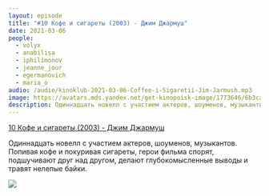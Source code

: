 ```yaml
---
layout: episode
title: "#10 Кофе и сигареты (2003) - Джим Джармуш"
date: 2021-03-06
people:
  - volyx
  - anabilisa
  - iphilimonov
  - jeanne_jour
  - egermanovich
  - maria_o
audio: /audio/kinoklub-2021-03-06-Coffee-i-Sigaretii-Jim-Jarmush.mp3
image: https://avatars.mds.yandex.net/get-kinopoisk-image/1773646/6b3ca0bc-e42d-4d5a-9c66-0a63a6f2aebe/600x
description: Одиннадцать новелл с участием актеров, шоуменов, музыкантов. Попивая кофе и покуривая сигареты, герои фильма спорят, подшучивают друг над другом, делают глубокомысленные выводы и травят нелепые байки.
---
```


[10 Кофе и сигареты (2003) - Джим Джармуш](https://www.kinopoisk.ru/film/61207/)

Одиннадцать новелл с участием актеров, шоуменов, музыкантов. Попивая кофе и покуривая сигареты, герои фильма спорят, подшучивают друг над другом, делают глубокомысленные выводы и травят нелепые байки.

![](https://avatars.mds.yandex.net/get-kinopoisk-image/1773646/6b3ca0bc-e42d-4d5a-9c66-0a63a6f2aebe/600x)
